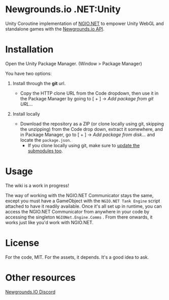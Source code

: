 # Newgrounds.io .NET:Unity

Unity Coroutine implementation of [NGIO.NET](https://github.com/GlitchyPSIX/NGIO.NET) to empower Unity WebGL and standalone games with the [Newgrounds.io API](https://newgrounds.io).

# Installation

Open the Unity Package Manager. (Window > Package Manager)

You have two options:

1. Install through the **git** url.
   - Copy the HTTP clone URL from the Code dropdown, then use it in the Package Manager by going to [ + ] → *Add package from git URL...*
  
2. Install locally
   - Download the repository as a ZIP (or clone locally using git, skipping the unzipping) from the Code drop down, extract it somewhere, and in Package Manager, go to [ + ] → *Add package from disk...* and locate the ``package.json``.
     - If you clone locally using git, make sure to [update the submodules too](https://stackoverflow.com/a/49427199/6913022).

# Usage

The wiki is a work in progress!

The way of working with the NGIO.NET Communicator stays the same, except you must have a GameObject with the `NGIO.NET Tank Engine` script attached to have it readily available. Once it's all set up in runtime, you can access the NGIO.NET Communicator from anywhere in your code by accessing the singleton ``NGIONet.Engine.Comms`` . From there onwards, it works just like you'd work with NGIO.NET.

# License

For the code, MIT. For the assets, it depends. It's a good idea to ask.

# Other resources

[Newgrounds.IO Discord](https://discord.gg/wcsCk2ErhH)